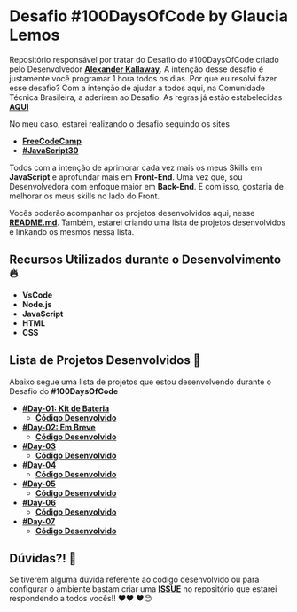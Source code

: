 # Desafio #100DaysOfCode by Glaucia Lemos

Repositório responsável por tratar do Desafio do #100DaysOfCode criado pelo Desenvolvedor **[Alexander Kallaway](https://twitter.com/ka11away)**. 
A intenção desse desafio é justamente você programar 1 hora todos os dias. 
Por que eu resolvi fazer esse desafio? Com a intenção de ajudar a todos aqui, na Comunidade Técnica Brasileira, a aderirem ao Desafio.
As regras já estão estabelecidas **[AQUI](https://github.com/kallaway/100-days-of-code/blob/master/intl/pt-br/LEIAME.md)**

No meu caso, estarei realizando o desafio seguindo os sites

- **[FreeCodeCamp](https://www.freecodecamp.org/)**
- **[#JavaScript30](https://javascript30.com/)**

Todos com a intenção de aprimorar cada vez mais os meus Skills em **JavaScript** e aprofundar mais em **Front-End**. Uma vez que, sou Desenvolvedora com enfoque maior em **Back-End**. E com isso, gostaria de melhorar os meus skills no lado do Front.

Vocês poderão acompanhar os projetos desenvolvidos aqui, nesse **[README.md](https://github.com/glaucia86/100-days-of-code-challenge/edit/master/README.md)**. Também, estarei criando uma lista de projetos desenvolvidos e linkando os mesmos nessa lista.

## Recursos Utilizados durante o Desenvolvimento 🔥

- **VsCode**
- **Node.js**
- **JavaScript**
- **HTML**
- **CSS**

## Lista de Projetos Desenvolvidos 🚀

Abaixo segue uma lista de projetos que estou desenvolvendo durante o Desafio do **#100DaysOfCode**

- **[#Day-01: Kit de Bateria](http://bit.ly/2BTI1oT)**
  - **[Código Desenvolvido](http://bit.ly/2Swm3xLs)**
- **[#Day-02: Em Breve]()**
  - **[Código Desenvolvido]()**
- **[#Day-03]()**
  - **[Código Desenvolvido]()**
- **[#Day-04]()**
  - **[Código Desenvolvido]()**
- **[#Day-05]()**
  - **[Código Desenvolvido]()**
- **[#Day-06]()**
  - **[Código Desenvolvido]()**
- **[#Day-07]()**
  - **[Código Desenvolvido]()**

## Dúvidas?! 🚩

Se tiverem alguma dúvida referente ao código desenvolvido ou para configurar o ambiente bastam criar uma **[ISSUE](https://github.com/glaucia86/100-days-of-code-challenge/issues)** no repositório que estarei respondendo a todos vocês!! ❤️❤️ ❤️😊

